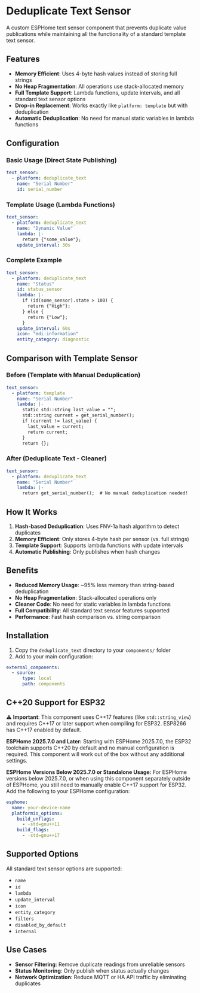 # Deduplicate Text Sensor

A custom ESPHome text sensor component that prevents duplicate value publications while maintaining all the functionality of a standard template text sensor.

## Features

- **Memory Efficient**: Uses 4-byte hash values instead of storing full strings
- **No Heap Fragmentation**: All operations use stack-allocated memory
- **Full Template Support**: Lambda functions, update intervals, and all standard text sensor options
- **Drop-in Replacement**: Works exactly like `platform: template` but with deduplication
- **Automatic Deduplication**: No need for manual static variables in lambda functions

## Configuration

### Basic Usage (Direct State Publishing)
```yaml
text_sensor:
  - platform: deduplicate_text
    name: "Serial Number"
    id: serial_number
```

### Template Usage (Lambda Functions)
```yaml
text_sensor:
  - platform: deduplicate_text
    name: "Dynamic Value"
    lambda: |-
      return {"some_value"};
    update_interval: 30s
```

### Complete Example
```yaml
text_sensor:
  - platform: deduplicate_text
    name: "Status"
    id: status_sensor
    lambda: |-
      if (id(some_sensor).state > 100) {
        return {"High"};
      } else {
        return {"Low"};
      }
    update_interval: 60s
    icon: "mdi:information"
    entity_category: diagnostic
```

## Comparison with Template Sensor

### Before (Template with Manual Deduplication)
```yaml
text_sensor:
  - platform: template
    name: "Serial Number"
    lambda: |-
      static std::string last_value = "";
      std::string current = get_serial_number();
      if (current != last_value) {
        last_value = current;
        return current;
      }
      return {};
```

### After (Deduplicate Text - Cleaner)
```yaml
text_sensor:
  - platform: deduplicate_text
    name: "Serial Number"
    lambda: |-
      return get_serial_number();  # No manual deduplication needed!
```

## How It Works

1. **Hash-based Deduplication**: Uses FNV-1a hash algorithm to detect duplicates
2. **Memory Efficient**: Only stores 4-byte hash per sensor (vs. full strings)
3. **Template Support**: Supports lambda functions with update intervals
4. **Automatic Publishing**: Only publishes when hash changes

## Benefits

- **Reduced Memory Usage**: ~95% less memory than string-based deduplication
- **No Heap Fragmentation**: Stack-allocated operations only
- **Cleaner Code**: No need for static variables in lambda functions
- **Full Compatibility**: All standard text sensor features supported
- **Performance**: Fast hash comparison vs. string comparison

## Installation

1. Copy the `deduplicate_text` directory to your `components/` folder
2. Add to your main configuration:
```yaml
external_components:
  - source:
      type: local
      path: components
```

## C++20 Support for ESP32

⚠️ **Important**: This component uses C++17 features (like `std::string_view`) and requires C++17 or later support when compiling for ESP32. ESP8266 has C++17 enabled by default.

**ESPHome 2025.7.0 and Later:**
Starting with ESPHome 2025.7.0, the ESP32 toolchain supports C++20 by default and no manual configuration is required. This component will work out of the box without any additional settings.

**ESPHome Versions Below 2025.7.0 or Standalone Usage:**
For ESPHome versions below 2025.7.0, or when using this component separately outside of ESPHome, you still need to manually enable C++17 support for ESP32. Add the following to your ESPHome configuration:

```yaml
esphome:
  name: your-device-name
  platformio_options:
    build_unflags:
      - -std=gnu++11
    build_flags:
      - -std=gnu++17
```

## Supported Options

All standard text sensor options are supported:
- `name`
- `id`
- `lambda`
- `update_interval`
- `icon`
- `entity_category`
- `filters`
- `disabled_by_default`
- `internal`

## Use Cases

- **Sensor Filtering**: Remove duplicate readings from unreliable sensors
- **Status Monitoring**: Only publish when status actually changes
- **Network Optimization**: Reduce MQTT or HA API traffic by eliminating duplicates 